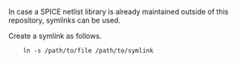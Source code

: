 In case a SPICE netlist library is already maintained outside of this repository, symlinks can be used.

Create a symlink as follows.

        ln -s /path/to/file /path/to/symlink
